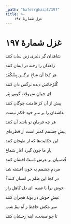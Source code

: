 ```yaml
---
_path: "hafez/ghazal/197"
title: >-
    غزل شمارهٔ ۱۹۷
---
```

# غزل شمارهٔ ۱۹۷

<div class="b" id="bn1"><div class="m1"><p>شاهدان گر دلبری زین سان کنند</p></div>
<div class="m2"><p>زاهدان را رخنه در ایمان کنند</p></div></div>
<div class="b" id="bn2"><div class="m1"><p>هر کجا آن شاخِ نرگس بِشْکُفَد</p></div>
<div class="m2"><p>گُلرُخانَش دیده نرگس دان کنند</p></div></div>
<div class="b" id="bn3"><div class="m1"><p>ای جوانِ سَروقَد، گویی بِبَر</p></div>
<div class="m2"><p>پیش از آن کز قامتت چوگان کنند</p></div></div>
<div class="b" id="bn4"><div class="m1"><p>عاشقان را بر سرِ خود حُکم نیست</p></div>
<div class="m2"><p>هر چه فرمانِ تو باشد آن کنند</p></div></div>
<div class="b" id="bn5"><div class="m1"><p>پیشِ چشمم کمتر است از قطره‌ای</p></div>
<div class="m2"><p>این حکایت‌ها که از طوفان کنند</p></div></div>
<div class="b" id="bn6"><div class="m1"><p>یارِ ما چون گیرد آغازِ سَماع</p></div>
<div class="m2"><p>قُدسیان بر عرش دَستْ افشان کنند</p></div></div>
<div class="b" id="bn7"><div class="m1"><p>مردمِ چشمم به خون آغشته شد</p></div>
<div class="m2"><p>در کجا این ظلم بر انسان کنند؟</p></div></div>
<div class="b" id="bn8"><div class="m1"><p>خوش برآ با غصه  ای دل کَاهلِ راز</p></div>
<div class="m2"><p>عیشِ خوش در بوتهٔ هجران کنند</p></div></div>
<div class="b" id="bn9"><div class="m1"><p>سر مکش حافظ ز آهِ نیمْ شب</p></div>
<div class="m2"><p>تا چو صبحت، آینه رخشان کنند</p></div></div>
